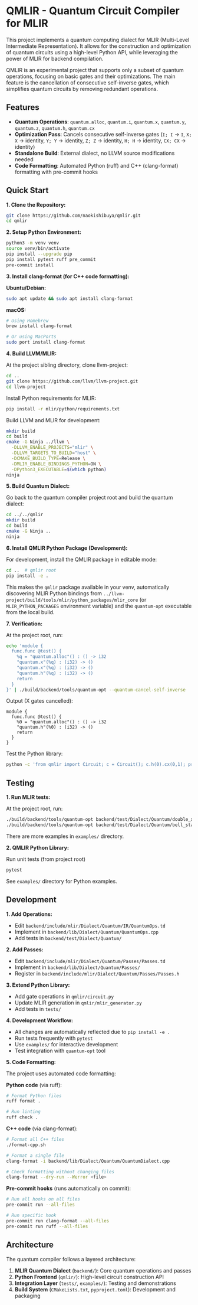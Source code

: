# QMLIR - Quantum Circuit Compiler for MLIR

This project implements a quantum computing dialect for MLIR (Multi-Level Intermediate Representation). It allows for the construction and optimization of quantum circuits using a high-level Python API, while leveraging the power of MLIR for backend compilation.

QMLIR is an experimental project that supports only a subset of quantum operations, focusing on basic gates and their optimizations. The main feature is the cancellation of consecutive self-inverse gates, which simplifies quantum circuits by removing redundant operations.

## Features

* **Quantum Operations**: `quantum.alloc`, `quantum.i`, `quantum.x`, `quantum.y`, `quantum.z`, `quantum.h`, `quantum.cx`
* **Optimization Pass**: Cancels consecutive self-inverse gates (`I; I` → `I`, `X; X` → identity, `Y; Y` → identity, `Z; Z` → identity, `H; H` → identity, `CX; CX` → identity)
* **Standalone Build**: External dialect, no LLVM source modifications needed
* **Code Formatting**: Automated Python (ruff) and C++ (clang-format) formatting with pre-commit hooks

## Quick Start

**1. Clone the Repository:**

```bash
git clone https://github.com/naokishibuya/qmlir.git
cd qmlir
```

**2. Setup Python Environment:**

```bash
python3 -m venv venv
source venv/bin/activate
pip install --upgrade pip
pip install pytest ruff pre_commit
pre-commit install
```

**3. Install clang-format (for C++ code formatting):**

**Ubuntu/Debian:**
```bash
sudo apt update && sudo apt install clang-format
```

**macOS:**
```bash
# Using Homebrew
brew install clang-format

# Or using MacPorts
sudo port install clang-format
```

**4. Build LLVM/MLIR:**

At the project sibling directory, clone llvm-project:

```bash
cd ..
git clone https://github.com/llvm/llvm-project.git
cd llvm-project
```

Install Python requirements for MLIR:

```bash
pip install -r mlir/python/requirements.txt
```

Build LLVM and MLIR for development:

```bash
mkdir build
cd build
cmake -G Ninja ../llvm \
  -DLLVM_ENABLE_PROJECTS="mlir" \
  -DLLVM_TARGETS_TO_BUILD="host" \
  -DCMAKE_BUILD_TYPE=Release \
  -DMLIR_ENABLE_BINDINGS_PYTHON=ON \
  -DPython3_EXECUTABLE=$(which python)
ninja
```

**5. Build Quantum Dialect:**

Go back to the quantum compiler project root and build the quantum dialect:

```bash
cd ../../qmlir
mkdir build
cd build
cmake -G Ninja ..
ninja
```

**6. Install QMLIR Python Package (Development):**

For development, install the QMLIR package in editable mode:

```bash
cd ..  # qmlir root
pip install -e .
```

This makes the `qmlir` package available in your venv, automatically discovering MLIR Python bindings from `../llvm-project/build/tools/mlir/python_packages/mlir_core` (or `MLIR_PYTHON_PACKAGES` environment variable) and the `quantum-opt` executable from the local build.

**7. Verification:**

At the project root, run:

```bash
echo 'module {
  func.func @test() {
    %q = "quantum.alloc"() : () -> i32
    "quantum.x"(%q) : (i32) -> ()
    "quantum.x"(%q) : (i32) -> ()
    "quantum.h"(%q) : (i32) -> ()
    return
  }
}' | ./build/backend/tools/quantum-opt --quantum-cancel-self-inverse
```

Output (X gates cancelled):
```mlir
module {
  func.func @test() {
    %0 = "quantum.alloc"() : () -> i32
    "quantum.h"(%0) : (i32) -> ()
    return
  }
}
```

Test the Python library:

```bash
python -c 'from qmlir import Circuit; c = Circuit(); c.h(0).cx(0,1); print("QMLIR working!")'
```

## Testing

**1. Run MLIR tests:**

At the project root, run:

```bash
./build/backend/tools/quantum-opt backend/test/Dialect/Quantum/double_x_test.mlir --quantum-cancel-self-inverse
./build/backend/tools/quantum-opt backend/test/Dialect/Quantum/bell_state.mlir --verify-diagnostics
```

There are more examples in `examples/` directory.

**2. QMLIR Python Library:**

Run unit tests (from project root)

```bash
pytest
```

See `examples/` directory for Python examples.

## Development

**1. Add Operations:**

- Edit `backend/include/mlir/Dialect/Quantum/IR/QuantumOps.td`
- Implement in `backend/lib/Dialect/Quantum/QuantumOps.cpp`  
- Add tests in `backend/test/Dialect/Quantum/`

**2. Add Passes:**
- Edit `backend/include/mlir/Dialect/Quantum/Passes/Passes.td`
- Implement in `backend/lib/Dialect/Quantum/Passes/`
- Register in `backend/include/mlir/Dialect/Quantum/Passes/Passes.h`

**3. Extend Python Library:**
- Add gate operations in `qmlir/circuit.py`
- Update MLIR generation in `qmlir/mlir_generator.py`
- Add tests in `tests/`

**4. Development Workflow:**
- All changes are automatically reflected due to `pip install -e .`
- Run tests frequently with `pytest`
- Use `examples/` for interactive development
- Test integration with `quantum-opt` tool

**5. Code Formatting:**

The project uses automated code formatting:

**Python code** (via ruff):
```bash
# Format Python files
ruff format .

# Run linting
ruff check .
```

**C++ code** (via clang-format):
```bash
# Format all C++ files
./format-cpp.sh

# Format a single file
clang-format -i backend/lib/Dialect/Quantum/QuantumDialect.cpp

# Check formatting without changing files
clang-format --dry-run --Werror <file>
```

**Pre-commit hooks** (runs automatically on commit):
```bash
# Run all hooks on all files
pre-commit run --all-files

# Run specific hook
pre-commit run clang-format --all-files
pre-commit run ruff --all-files
```

## Architecture

The quantum compiler follows a layered architecture:

1. **MLIR Quantum Dialect** (`backend/`): Core quantum operations and passes
2. **Python Frontend** (`qmlir/`): High-level circuit construction API
3. **Integration Layer** (`tests/`, `examples/`): Testing and demonstrations
4. **Build System** (`CMakeLists.txt`, `pyproject.toml`): Development and packaging
